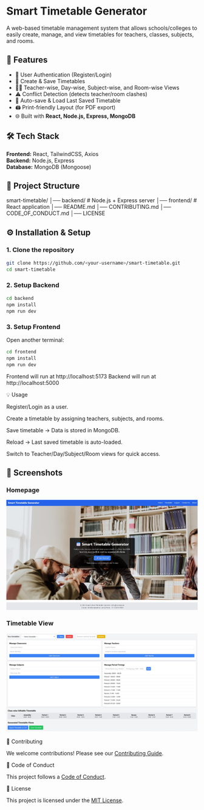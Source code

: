 # Smart Timetable Generator

A web-based timetable management system that allows schools/colleges to easily create, manage, and view timetables for teachers, classes, subjects, and rooms.

## 🚀 Features
- 🔐 User Authentication (Register/Login)
- 📅 Create & Save Timetables
- 👨‍🏫 Teacher-wise, Day-wise, Subject-wise, and Room-wise Views
- ⚠️ Conflict Detection (detects teacher/room clashes)
- 💾 Auto-save & Load Last Saved Timetable
- 🖨️ Print-friendly Layout (for PDF export)
- 🌐 Built with **React, Node.js, Express, MongoDB**

## 🛠️ Tech Stack
**Frontend:** React, TailwindCSS, Axios  
**Backend:** Node.js, Express  
**Database:** MongoDB (Mongoose)  

## 📂 Project Structure
smart-timetable/
│── backend/ # Node.js + Express server
│── frontend/ # React application
│── README.md
│── CONTRIBUTING.md
│── CODE_OF_CONDUCT.md
│── LICENSE

## ⚙️ Installation & Setup

### 1. Clone the repository
```bash
git clone https://github.com/<your-username>/smart-timetable.git
cd smart-timetable
```

### 2. Setup Backend
```bash
cd backend
npm install
npm run dev
```

### 3. Setup Frontend
Open another terminal:
```bash
cd frontend
npm install
npm run dev
```
Frontend will run at http://localhost:5173
Backend will run at http://localhost:5000

💡 Usage

Register/Login as a user.

Create a timetable by assigning teachers, subjects, and rooms.

Save timetable → Data is stored in MongoDB.

Reload → Last saved timetable is auto-loaded.

Switch to Teacher/Day/Subject/Room views for quick access.


## 📸 Screenshots

### Homepage
![Homepage](./assets/app-homepage.jpeg)

### Timetable View
![Timetable](./assets/timetable-view.jpeg)


🤝 Contributing

We welcome contributions! Please see our [Contributing Guide](CONTRIBUTING.md).

📜 Code of Conduct

This project follows a [Code of Conduct](CODE_OF_CONDUCT.md).

📄 License

This project is licensed under the [MIT License](LICENSE).




